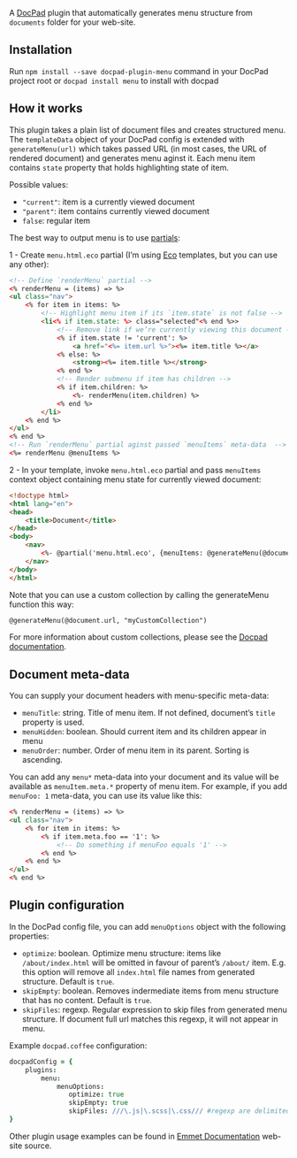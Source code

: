 A [DocPad](https://github.com/bevry/docpad) plugin that automatically generates menu structure from `documents` folder for your web-site.

## Installation ##

Run `npm install --save docpad-plugin-menu` command in your DocPad project root or `docpad install menu` to install with docpad
    
## How it works ##

This plugin takes a plain list of document files and creates structured menu. The `templateData` object of your DocPad config is extended with `generateMenu(url)` which takes passed URL (in most cases, the URL of rendered document) and generates menu aginst it. Each menu item contains `state` property that holds highlighting state of item.

Possible values:

* `"current"`: item is a currently viewed document
* `"parent"`: item contains currently viewed document
* `false`: regular item

The best way to output menu is to use [partials](https://github.com/docpad/docpad-plugin-partials):

1 - Create `menu.html.eco` partial (I’m using [Eco](https://github.com/sstephenson/eco) templates, but you can use any other):

```html
<!-- Define `renderMenu` partial -->
<% renderMenu = (items) => %>
<ul class="nav">
    <% for item in items: %>
        <!-- Highlight menu item if its `item.state` is not false -->
        <li<% if item.state: %> class="selected"<% end %>>
            <!-- Remove link if we’re currently viewing this document -->
            <% if item.state != 'current': %>
                <a href="<%= item.url %>"><%= item.title %></a>
            <% else: %>
                <strong><%= item.title %></strong>
            <% end %>
            <!-- Render submenu if item has children -->
            <% if item.children: %>
                <%- renderMenu(item.children) %>
            <% end %>
        </li>
    <% end %>
</ul>   
<% end %>
<!-- Run `renderMenu` partial aginst passed `menuItems` meta-data  -->
<%= renderMenu @menuItems %>
```

2 - In your template, invoke `menu.html.eco` partial and pass `menuItems` context object containing menu state for currently viewed document:

```html
<!doctype html>
<html lang="en">
<head>
    <title>Document</title>
</head>
<body>
    <nav>
        <%- @partial('menu.html.eco', {menuItems: @generateMenu(@document.url)}) %>
    </nav>
</body>
</html>
```

Note that you can use a custom collection by calling the generateMenu function this way:
```html
@generateMenu(@document.url, "myCustomCollection")
```
For more information about custom collections, please see the [Docpad documentation](http://docpad.org/docs/begin#creating-custom-collections-via-the-configuration-file).

## Document meta-data ##

You can supply your document headers with menu-specific meta-data:

* `menuTitle`: string. Title of menu item. If not defined, document’s `title` property is used.
* `menuHidden`: boolean. Should current item and its children appear in menu
* `menuOrder`: number. Order of menu item in its parent. Sorting is ascending.

You can add any `menu*` meta-data into your document and its value will be available as `menuItem.meta.*` property of menu item. For example, if you add `menuFoo: 1` meta-data, you can use its value like this:

```html
<% renderMenu = (items) => %>
<ul class="nav">
    <% for item in items: %>
        <% if item.meta.foo == '1': %>
            <!-- Do something if menuFoo equals '1' -->
        <% end %>
    <% end %>
</ul>
<% end %>
```

## Plugin configuration ##

In the DocPad config file, you can add `menuOptions` object with the following properties:

* `optimize`: boolean. Optimize menu structure: items like `/about/index.html` will be omitted in favour of parent’s `/about/` item. E.g. this option will remove all `index.html` file names from generated structure. Default is `true`.
* `skipEmpty`: boolean. Removes indermediate items from menu structure that has no content. Default is `true`.
* `skipFiles`: regexp. Regular expression to skip files from generated menu structure. If document full url matches this regexp, it will not appear in menu.

Example `docpad.coffee` configuration:

```coffee
docpadConfig = {
    plugins:
        menu:
            menuOptions:
               optimize: true
               skipEmpty: true
               skipFiles: ///\.js|\.scss|\.css/// #regexp are delimited by three forward slashes in coffeescript
}
```

Other plugin usage examples can be found in [Emmet Documentation](https://github.com/emmetio/emmet-docs) web-site source.
